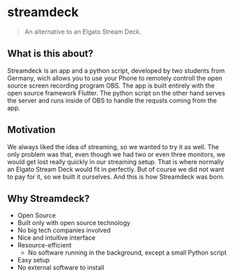 # streamdeck

> An alternative to an Elgato Stream Deck.

## What is this about?

Streamdeck is an app and a python script, developed by two students from Germany, wich allows you to use your Phone to remotely controll the open source screen recording program OBS. The app is built entirely with the open source framework Flutter. The python script on the other hand serves the server and runs inside of OBS to handle the requsts coming from the app.

## Motivation

We always liked the idea of streaming, so we wanted to try it as well. The only problem was that, even though we had two or even three monitors, we would get lost really quickly in our streaming setup. That is where normally an Elgato Stream Deck would fit in perfectly. But of course we did not want to pay for it, so we built it ourselves. And this is how Streamdeck was born.

## Why Streamdeck?

- Open Source
- Built only with open source technology
- No big tech companies involved
- Nice and intuitive interface
- Resource-efficient
  - No software running in the background, except a small Python script
- Easy setup
- No external software to install
